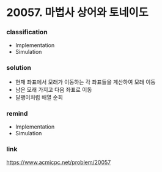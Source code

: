 # 20057. 마법사 상어와 토네이도

### classification
* Implementation
* Simulation

### solution
* 현재 좌표에서 모래가 이동하는 각 좌표들을 계산하여 모래 이동
* 남은 모래 가지고 다음 좌표로 이동
* 달팽이처럼 배열 순회

### remind
* Implementation
* Simulation

### link
https://www.acmicpc.net/problem/20057